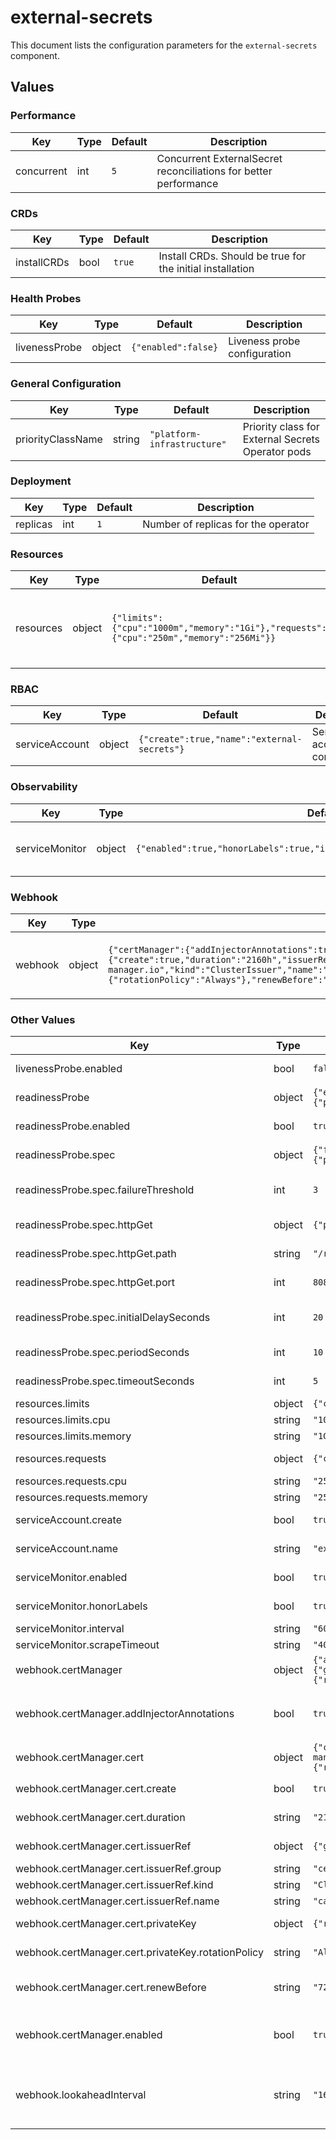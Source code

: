 # external-secrets

This document lists the configuration parameters for the `external-secrets` component.

## Values

### Performance

| Key | Type | Default | Description |
|-----|------|---------|-------------|
| concurrent | int | `5` | Concurrent ExternalSecret reconciliations for better performance |

### CRDs

| Key | Type | Default | Description |
|-----|------|---------|-------------|
| installCRDs | bool | `true` | Install CRDs. Should be true for the initial installation |

### Health Probes

| Key | Type | Default | Description |
|-----|------|---------|-------------|
| livenessProbe | object | `{"enabled":false}` | Liveness probe configuration |

### General Configuration

| Key | Type | Default | Description |
|-----|------|---------|-------------|
| priorityClassName | string | `"platform-infrastructure"` | Priority class for External Secrets Operator pods |

### Deployment

| Key | Type | Default | Description |
|-----|------|---------|-------------|
| replicas | int | `1` | Number of replicas for the operator |

### Resources

| Key | Type | Default | Description |
|-----|------|---------|-------------|
| resources | object | `{"limits":{"cpu":"1000m","memory":"1Gi"},"requests":{"cpu":"250m","memory":"256Mi"}}` | Resource requests and limits for the operator pod |

### RBAC

| Key | Type | Default | Description |
|-----|------|---------|-------------|
| serviceAccount | object | `{"create":true,"name":"external-secrets"}` | Service account configuration |

### Observability

| Key | Type | Default | Description |
|-----|------|---------|-------------|
| serviceMonitor | object | `{"enabled":true,"honorLabels":true,"interval":"60s","scrapeTimeout":"40s"}` | ServiceMonitor configuration for Prometheus |

### Webhook

| Key | Type | Default | Description |
|-----|------|---------|-------------|
| webhook | object | `{"certManager":{"addInjectorAnnotations":true,"cert":{"create":true,"duration":"2160h","issuerRef":{"group":"cert-manager.io","kind":"ClusterIssuer","name":"ca-issuer"},"privateKey":{"rotationPolicy":"Always"},"renewBefore":"720h"},"enabled":true},"lookaheadInterval":"168h"}` | Webhook configuration with cert-manager integration |

### Other Values

| Key | Type | Default | Description |
|-----|------|---------|-------------|
| livenessProbe.enabled | bool | `false` | Enable liveness probe |
| readinessProbe | object | `{"enabled":true,"spec":{"failureThreshold":3,"httpGet":{"path":"/readyz","port":8081},"initialDelaySeconds":20,"periodSeconds":10,"timeoutSeconds":5}}` | Readiness probe configuration |
| readinessProbe.enabled | bool | `true` | Enable readiness probe |
| readinessProbe.spec | object | `{"failureThreshold":3,"httpGet":{"path":"/readyz","port":8081},"initialDelaySeconds":20,"periodSeconds":10,"timeoutSeconds":5}` | Readiness probe specification |
| readinessProbe.spec.failureThreshold | int | `3` | Failure threshold for readiness probe |
| readinessProbe.spec.httpGet | object | `{"path":"/readyz","port":8081}` | HTTP GET configuration |
| readinessProbe.spec.httpGet.path | string | `"/readyz"` | Readiness probe path |
| readinessProbe.spec.httpGet.port | int | `8081` | Readiness probe port |
| readinessProbe.spec.initialDelaySeconds | int | `20` | Initial delay before readiness probe |
| readinessProbe.spec.periodSeconds | int | `10` | Period between readiness probes |
| readinessProbe.spec.timeoutSeconds | int | `5` | Timeout for readiness probe |
| resources.limits | object | `{"cpu":"1000m","memory":"1Gi"}` | Resource limits |
| resources.limits.cpu | string | `"1000m"` | CPU limit |
| resources.limits.memory | string | `"1Gi"` | Memory limit |
| resources.requests | object | `{"cpu":"250m","memory":"256Mi"}` | Resource requests |
| resources.requests.cpu | string | `"250m"` | CPU request |
| resources.requests.memory | string | `"256Mi"` | Memory request |
| serviceAccount.create | bool | `true` | Create service account |
| serviceAccount.name | string | `"external-secrets"` | Service account name |
| serviceMonitor.enabled | bool | `true` | Enable ServiceMonitor |
| serviceMonitor.honorLabels | bool | `true` | Honor labels from service |
| serviceMonitor.interval | string | `"60s"` | Scrape interval |
| serviceMonitor.scrapeTimeout | string | `"40s"` | Scrape timeout |
| webhook.certManager | object | `{"addInjectorAnnotations":true,"cert":{"create":true,"duration":"2160h","issuerRef":{"group":"cert-manager.io","kind":"ClusterIssuer","name":"ca-issuer"},"privateKey":{"rotationPolicy":"Always"},"renewBefore":"720h"},"enabled":true}` | Cert-manager integration |
| webhook.certManager.addInjectorAnnotations | bool | `true` | Automatically inject CA into webhooks and CRDs |
| webhook.certManager.cert | object | `{"create":true,"duration":"2160h","issuerRef":{"group":"cert-manager.io","kind":"ClusterIssuer","name":"ca-issuer"},"privateKey":{"rotationPolicy":"Always"},"renewBefore":"720h"}` | Certificate configuration |
| webhook.certManager.cert.create | bool | `true` | Create certificate resource |
| webhook.certManager.cert.duration | string | `"2160h"` | Certificate lifetime (90 days) |
| webhook.certManager.cert.issuerRef | object | `{"group":"cert-manager.io","kind":"ClusterIssuer","name":"ca-issuer"}` | Certificate issuer reference |
| webhook.certManager.cert.issuerRef.group | string | `"cert-manager.io"` | Issuer group |
| webhook.certManager.cert.issuerRef.kind | string | `"ClusterIssuer"` | Issuer kind |
| webhook.certManager.cert.issuerRef.name | string | `"ca-issuer"` | Issuer name |
| webhook.certManager.cert.privateKey | object | `{"rotationPolicy":"Always"}` | Private key configuration |
| webhook.certManager.cert.privateKey.rotationPolicy | string | `"Always"` | Private key rotation policy |
| webhook.certManager.cert.renewBefore | string | `"720h"` | Renew certificate 30 days before expiry |
| webhook.certManager.enabled | bool | `true` | Enable cert-manager for webhook certificates |
| webhook.lookaheadInterval | string | `"168h"` | Certificate validity lookahead interval (must be less than cert.renewBefore) |